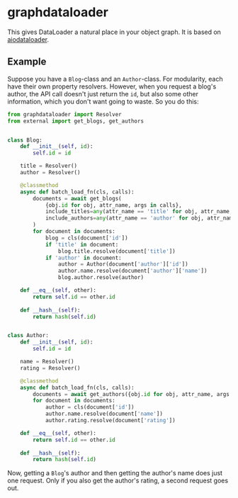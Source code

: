 graphdataloader
===============
This gives DataLoader a natural place in your object graph. It is based on [aiodataloader](https://github.com/syrusakbary/aiodataloader).

Example
-------
Suppose you have a `Blog`-class and an `Author`-class. For modularity, each have their own property resolvers. However, when you request a blog's author, the API call doesn't just return the `id`, but also some other information, which you don't want going to waste. So you do this:

```python
from graphdataloader import Resolver
from external import get_blogs, get_authors


class Blog:
    def __init__(self, id):
        self.id = id

    title = Resolver()
    author = Resolver()

    @classmethod
    async def batch_load_fn(cls, calls):
        documents = await get_blogs(
            {obj.id for obj, attr_name, args in calls},
            include_titles=any(attr_name == 'title' for obj, attr_name, args in calls.values()),
            include_authors=any(attr_name == 'author' for obj, attr_name, args in calls.values())
        )
        for document in documents:
            blog = cls(document['id'])
            if 'title' in document:
                blog.title.resolve(document['title'])
            if 'author' in document:
                author = Author(document['author']['id'])
                author.name.resolve(document['author']['name'])
                blog.author.resolve(author)

    def __eq__(self, other):
        return self.id == other.id
    
    def __hash__(self):
        return hash(self.id)


class Author:
    def __init__(self, id):
        self.id = id

    name = Resolver()
    rating = Resolver()

    @classmethod
    async def batch_load_fn(cls, calls):
        documents = await get_authors({obj.id for obj, attr_name, args in calls})
        for document in documents:
            author = cls(document['id'])
            author.name.resolve(document['name'])
            author.rating.resolve(document['rating'])

    def __eq__(self, other):
        return self.id == other.id
    
    def __hash__(self):
        return hash(self.id)
```

Now, getting a `Blog`'s author and then getting the author's name does just one request. Only if you also get the author's rating, a second request goes out.

